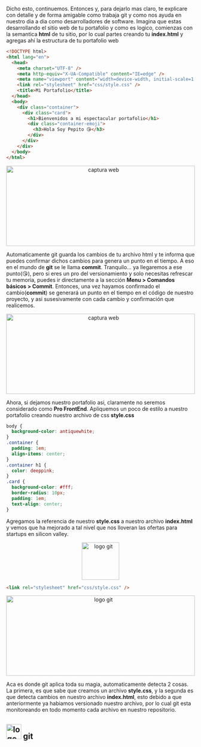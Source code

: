 Dicho esto, continuemos. Entonces y, para dejarlo mas claro, te explicare con detalle y de forma amigable como trabaja git y como nos ayuda en nuestro dia a dia como desarrolladores de software.
Imagina que estas desarrollando el sitio web de tu portafolio y como es logico, comienzas con la semantica **html** de tu sitio, por lo cual partes creando tu **index.html** y agregas ahí la estructura de tu portafolio web

```html
<!DOCTYPE html>
<html lang="en">
  <head>
    <meta charset="UTF-8" />
    <meta http-equiv="X-UA-Compatible" content="IE=edge" />
    <meta name="viewport" content="width=device-width, initial-scale=1.0" />
    <link rel="stylesheet" href="css/style.css" />
    <title>Mi Portafolio</title>
  </head>
  <body>
    <div class="container">
      <div class="card">
        <h1>Bienvenidos a mi espectacular portafolio</h1>
        <div class="container-emoji">
          <h3>Hola Soy Pepito 😘</h3>
        </div>
      </div>
    </div>
  </body>
</html>
```

<center>
<img src="assets/static/images/portafolio.svg" class="mb-4 mt-4" loading="lazy" alt="captura web" style="width:100%" height="214"/>
</center>

Automaticamente git guarda los cambios de tu archivo html y te informa que puedes confirmar dichos cambios para genera un punto en el tiempo. A eso en el mundo de **git** se le llama **commit**. Tranquilo... ya llegaremos a ese punto(😘), pero si eres un pro del versionamiento y solo necesitas refrescar tu memoria, puedes ir directamente a la sección **Menu > Comandos básicos > Commit**.
Entonces, una vez hayamos confirmado el cambio(**commit**) se generará un punto en el tiempo en el código de nuestro proyecto, y asi susesivamente con cada cambio y confirmación que realicemos.

<center>
<img src="assets/static/images/commit-ejemplo.svg" class="mb-4 mt-4" loading="lazy" alt="captura web" style="width:100%" height="214"/>
</center>

Ahora, si dejamos nuestro portafolio asi, claramente no seremos considerado como **Pro FrontEnd**. Apliquemos un poco de estilo a nuestro portafolio creando nuestro archivo de css **style.css**

```css
body {
  background-color: antiquewhite;
}
.container {
  padding: 1em;
  align-items: center;
}
.container h1 {
  color: deeppink;
}
.card {
  background-color: #fff;
  border-radius: 10px;
  padding: 1em;
  text-align: center;
}
```

Agregamos la referencia de nuestro **style.css** a nuestro archivo **index.html** y vemos que ha mejorado a tal nivel que nos lloveran las ofertas para startups en silicon valley.

<center>
<img src="assets/static/images/mentiroso.svg" class="mt-1" alt="logo git" height="100"/>
</center>

```html
<link rel="stylesheet" href="css/style.css" />
```

<center >
<img src="assets/static/images/portafolio-profesional.svg" class="mt-1 mb-4" alt="logo git" style="width:100%" height="214"/>
</center>

Aca es donde git aplica toda su magia, automaticamente detecta 2 cosas. La primera, es que sabe que creamos un archivo **style.css**, y la segunda es que detecta cambios en nuestro archivo **index.html**, esto debido a que anteriormente ya habiamos versionado nuestro archivo, por lo cual git esta monitoreando en todo momento cada archivo en nuestro repositorio.

## <img src="assets/static/images/terminal.svg" class="mt-1" alt="logo git" height="40"/> git
